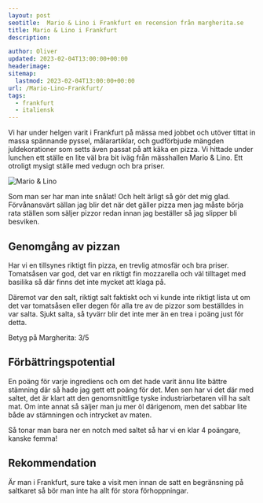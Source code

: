 ```yaml
---
layout: post
seotitle:  Mario & Lino i Frankfurt en recension från margherita.se
title: Mario & Lino i Frankfurt
description:

author: Oliver
updated: 2023-02-04T13:00:00+00:00
headerimage:
sitemap:
  lastmod: 2023-02-04T13:00:00+00:00
url: /Mario-Lino-Frankfurt/
tags:
  - frankfurt
  - italiensk
---
```


Vi har under helgen varit i Frankfurt på mässa med jobbet och utöver tittat in massa spännande pyssel, målarartiklar, och gudförbjude mängden juldekorationer som setts även passat på att käka en pizza. Vi hittade under lunchen ett ställe en lite väl bra bit iväg från mässhallen Mario & Lino. Ett otroligt mysigt ställe med vedugn och bra priser.

![Mario & Lino](https://imgur.com/Dv6P8n1.jpg)

Som man ser har man inte snålat! Och helt ärligt så gör det mig glad. Förvånansvärt sällan jag blir det när det gäller pizza men jag måste börja rata ställen som säljer pizzor redan innan jag beställer så jag slipper bli besviken.

## Genomgång av pizzan

Har vi en tillsynes riktigt fin pizza, en trevlig atmosfär och bra priser. Tomatsåsen var god, det var en riktigt fin mozzarella och väl tilltaget med basilika så där finns det inte mycket att klaga på.

Däremot var den salt, riktigt salt faktiskt och vi kunde inte riktigt lista ut om det var tomatsåsen eller degen för alla tre av de pizzor som beställdes in var salta. Sjukt salta, så tyvärr blir det inte mer än en trea i poäng just för detta.

Betyg på Margherita: 3/5

## Förbättringspotential

En poäng för varje ingrediens och om det hade varit ännu lite bättre stämning där så hade jag gett ett poäng för det. Men sen har vi det där med saltet, det är klart att den genomsnittlige tyske industriarbetaren vill ha salt mat. Om inte annat så säljer man ju mer öl därigenom, men det sabbar lite både av stämningen och intrycket av maten.

Så tonar man bara ner en notch med saltet så har vi en klar 4 poängare, kanske femma!

## Rekommendation

Är man i Frankfurt, sure take a visit men innan de satt en begränsning på saltkaret så bör man inte ha allt för stora förhoppningar.